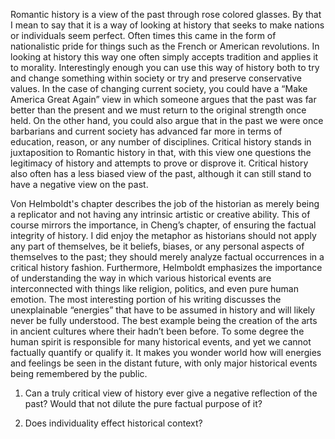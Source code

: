 Romantic history is a view of the past through rose colored glasses. By that I mean to say that it is a way of looking at history that seeks to make nations or individuals seem perfect. Often times this came in the form of nationalistic pride for things such as the French or American revolutions. In looking at history this way one often simply accepts tradition and applies it to morality. Interestingly enough you can use this way of history both to try and change something within society or try and preserve conservative values. In the case of changing current society, you could have a “Make America Great Again” view in which someone argues that the past was far better than the present and we must return to the original strength once held. On the other hand, you could also argue that in the past we were once barbarians and current society has advanced far more in terms of education, reason, or any number of disciplines. Critical history stands in juxtaposition to Romantic history in that, with this view one questions the legitimacy of history and attempts to prove or disprove it. Critical history also often has a less biased view of the past, although it can still stand to have a negative view on the past.  

 

Von Helmboldt's chapter describes the job of the historian as merely being a replicator and not having any intrinsic artistic or creative ability. This of course mirrors the importance, in Cheng’s chapter, of ensuring the factual integrity of history. I did enjoy the metaphor as historians should not apply any part of themselves, be it beliefs, biases, or any personal aspects of themselves to the past; they should merely analyze factual occurrences in a critical history fashion. Furthermore, Helmboldt emphasizes the importance of understanding the way in which various historical events are interconnected with things like religion, politics, and even pure human emotion. The most interesting portion of his writing discusses the unexplainable “energies” that have to be assumed in history and will likely never be fully understood. The best example being the creation of the arts in ancient cultures where their hadn’t been before. To some degree the human spirit is responsible for many historical events, and yet we cannot factually quantify or qualify it. It makes you wonder world how will energies and feelings be seen in the distant future, with only major historical events being remembered by the public.  

 

1) Can a truly critical view of history ever give a negative reflection of the past? Would that not dilute the pure factual purpose of it? 

 

2) Does individuality effect historical context? 
  